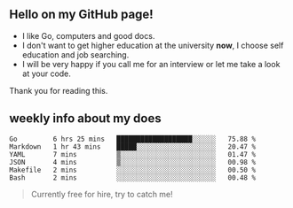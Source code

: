 ## Hello on my GitHub page!

- I like Go, computers and good docs.
- I don't want to get higher education at the university **now**, I choose self education and job searching.
- I will be very happy if you call me for an interview or let me take a look at your code.

Thank you for reading this.

## weekly info about my does
<!--START_SECTION:waka-->

```text
Go         6 hrs 25 mins   ███████████████████░░░░░░   75.88 %
Markdown   1 hr 43 mins    █████░░░░░░░░░░░░░░░░░░░░   20.47 %
YAML       7 mins          ▒░░░░░░░░░░░░░░░░░░░░░░░░   01.47 %
JSON       4 mins          ▒░░░░░░░░░░░░░░░░░░░░░░░░   00.98 %
Makefile   2 mins          ░░░░░░░░░░░░░░░░░░░░░░░░░   00.50 %
Bash       2 mins          ░░░░░░░░░░░░░░░░░░░░░░░░░   00.48 %
```

<!--END_SECTION:waka-->

> Currently free for hire, try to catch me!
